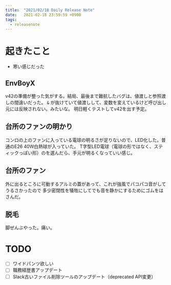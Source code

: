 ```yaml
---
title:  "2021/02/18 Daily Release Note"
date:   2021-02-18 23:59:59 +0900
tags:
  - releasenote
---
```

# 起きたこと

* 寒い感じだった

## EnvBoyX

v42の準備が整った気がする。結局、最後まで難航したバグは、値渡しと参照渡しの間違いだった。
`&` が抜けていて値渡しして、変数を変えているけど呼び出し元には反映されない。みたいな。
明日軽くテストしてv42を出す予定。

## 台所のファンの明かり

コンロの上のファンに入っている電球の明るさが足りないので、LED化した。普通のE26 40W白熱球が入っていた。
T字型LED電球（電球の形ではなく、スティックっぽい形）のを選んだら、手元が明るくなっていい感じ。

## 台所のファン

外に出るところに可動するアルミの蓋があって、これが強風でパコパコ音がしてうるさかったので
多少密閉性を犠牲にしてでも音を静かにするためにゴムをはさんだ。

## 脱毛

脚ぜんぶやった。痛い。

# TODO 

- [ ] ワイドパンツ欲しい
- [ ] 職務経歴書アップデート
- [ ] Slack古いファイル削除ツールのアップデート（deprecated API変更）